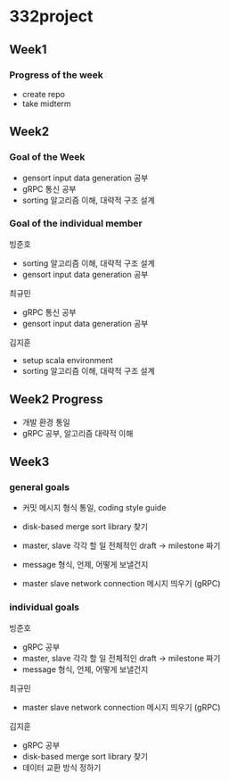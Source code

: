 # 332project

## Week1 

### Progress of the week

- create repo
- take midterm

## Week2 

### Goal of the Week 

- gensort input data generation 공부
- gRPC 통신 공부
- sorting 알고리즘 이해, 대략적 구조 설계

### Goal of the individual member

빙준호

- sorting 알고리즘 이해, 대략적 구조 설계
- gensort input data generation 공부

최규민

- gRPC 통신 공부
- gensort input data generation 공부

김지훈

- setup scala environment
- sorting 알고리즘 이해, 대략적 구조 설계

## Week2 Progress

- 개발 환경 통일
- gRPC 공부, 알고리즘 대략적 이해

## Week3

### general goals

- 커밋 메시지 형식 통일, coding style guide
- disk-based merge sort library 찾기

- master, slave 각각 할 일 전체적인 draft → milestone 짜기
- message 형식, 언제, 어떻게 보낼건지
- master slave network connection 메시지 띄우기 (gRPC)

### individual goals

빙준호

- gRPC 공부
- master, slave 각각 할 일 전체적인 draft → milestone 짜기
- message 형식, 언제, 어떻게 보낼건지

최규민

- master slave network connection 메시지 띄우기 (gRPC)

김지훈

- gRPC 공부
- disk-based merge sort library 찾기
- 데이터 교환 방식 정하기